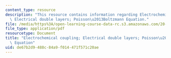 ```yaml
---
content_type: resource
description: "This resource contains information regarding Electrochemical coupling;\
  \ Electrical double layers; Poisson\u2013Boltzmann Equation."
file: /media/https%3A/open-learning-course-data-rc.s3.amazonaws.com/20-430j-fields-forces-and-flows-in-biological-systems-fall-2015/de67b2d9488c84a9f014471f571c20ae_MIT20_430JF15_Lecture11.pdf
file_type: application/pdf
resourcetype: Document
title: "Electrochemical coupling; Electrical double layers; Poisson\u2013Boltzmann\
  \ Equation"
uid: de67b2d9-488c-84a9-f014-471f571c20ae
---
```


